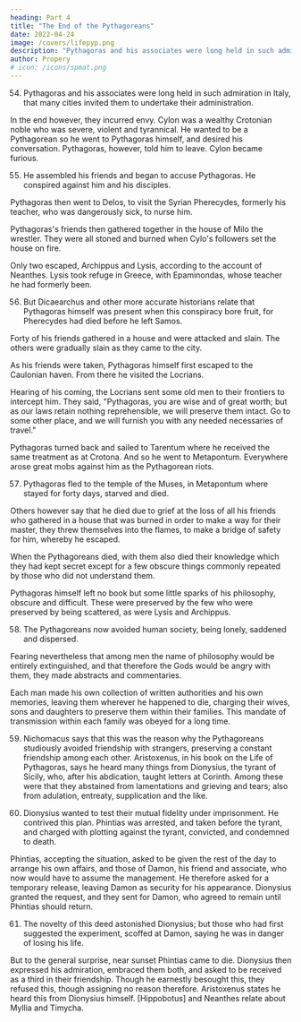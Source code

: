 ```yaml
---
heading: Part 4
title: "The End of the Pythagoreans"
date: 2022-04-24
image: /covers/lifepyp.png
description: "Pythagoras and his associates were long held in such admiration in Italy, that many cities invited them to undertake their administration"
author: Propery
# icon: /icons/spmat.png
---
```



54. Pythagoras and his associates were long held in such admiration in Italy, that many cities invited them to undertake their administration. 

In the end however, they incurred envy. Cylon was a wealthy Crotonian noble who was severe, violent and tyrannical. He wanted to be a <!--  disposition, and did not scruple to use the multitude of his followers to compass his ends. As he esteemed himself worthy of whatever was best, he considered it his right to be admitted to --> Pythagorean so he went to Pythagoras himself, and desired his conversation. Pythagoras, however, told him to leave. <!--  who was accustomed to read in human bodies' nature and manners the disposition of the man, bade him depart, and go about his business. --> Cylon<!-- , being of a rough and violent disposition, took it as a great affront, and --> became furious.

55. He assembled his friends and began to accuse Pythagoras. He conspired against him and his disciples. 

Pythagoras then went to Delos, to visit the Syrian Pherecydes, formerly his teacher, who was dangerously sick, to nurse him. 

Pythagoras's friends then gathered together in the house of Milo the wrestler. They were all stoned and burned when Cylo's followers set the house on fire. 

Only two escaped, Archippus and Lysis, according to the account of Neanthes. Lysis took refuge in Greece, with Epaminondas, whose teacher he had formerly been.


56. But Dicaearchus and other more accurate historians relate that Pythagoras himself was present when this conspiracy bore fruit, for Pherecydes had died before he left Samos. 

Forty of his friends gathered in a house and were attacked and slain. The others were gradually slain as they came to the city. 

As his friends were taken, Pythagoras himself first escaped to the Caulonian haven. From there he visited the Locrians.

Hearing of his coming, the Locrians sent some old men to their frontiers to intercept him. They said, "Pythagoras, you are wise and of great worth; but as our laws retain nothing reprehensible, we will preserve them intact. Go to some other place, and we will furnish you with any needed necessaries of travel." 

Pythagoras turned back and sailed to Tarentum where he received the same treatment as at Crotona. And so he went to Metapontum. Everywhere arose great mobs against him as the Pythagorean riots.

57. Pythagoras fled to the temple of the Muses, in Metapontum where stayed for forty days, starved and died. 

Others however say that he died due to grief at the loss of all his friends who gathered in a house that was burned in order to make a way for their master, they threw themselves into the flames, to make a bridge of safety for him, whereby he escaped. 

When the Pythagoreans died, with them also died their knowledge which they had kept secret except for a few obscure things commonly repeated by those who did not understand them. 

Pythagoras himself left no book but some little sparks of his philosophy, obscure and difficult. These were preserved by the few who were preserved by being scattered, as were Lysis and Archippus.

58. The Pythagoreans now avoided human society, being lonely, saddened and dispersed. 

Fearing nevertheless that among men the name of philosophy would be entirely extinguished, and that therefore the Gods would be angry with them, they made abstracts and commentaries. 

Each man made his own collection of written authorities and his own memories, leaving them wherever he happened to die, charging their wives, sons and daughters to preserve them within their families. This mandate of transmission within each family was obeyed for a long time.

59. Nichomacus says that this was the reason why the Pythagoreans studiously avoided friendship with strangers, preserving a constant friendship among each other. Aristoxenus, in his book on the Life of Pythagoras, says he heard many things from Dionysius, the tyrant of Sicily, who, after his abdication, taught letters at Corinth. Among these were that they abstained from lamentations and grieving and tears; also from adulation, entreaty, supplication and the like.

60. Dionysius wanted to test their mutual fidelity under imprisonment. He contrived this plan. Phintias was arrested, and taken before the tyrant, and charged with plotting against the tyrant, convicted, and condemned to death. 

Phintias, accepting the situation, asked to be given the rest of the day to arrange his own affairs, and those of Damon, his friend and associate, who now would have to assume the management. He therefore asked for a temporary release, leaving Damon as security for his appearance. Dionysius granted the request, and they sent for Damon, who agreed to remain until Phintias should return.

61. The novelty of this deed astonished Dionysius; but those who had first suggested the experiment, scoffed at Damon, saying he was in danger of losing his life. 

But to the general surprise, near sunset Phintias came to die. Dionysius then expressed his admiration, embraced them both, and asked to be received as a third in their friendship. Though he earnestly besought this, they refused this, though assigning no reason therefore. Aristoxenus states he heard this from Dionysius himself. [Hippobotus] and Neanthes relate about Myllia and Timycha.
